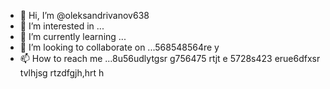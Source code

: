 - 👋 Hi, I’m @oleksandrivanov638
- 👀 I’m interested in ...
- 🌱 I’m currently learning ...
- 💞️ I’m looking to collaborate on ...568548564re y
- 📫 How to reach me ...8u56udlytgsr g756475 rtjt e
5728s423 erue6dfxsr tvlhjsg rtzdfgjh,hrt  h
<!---
oleksandrivanov638/oleksandrivanov638 is a ✨ special ✨ repository because its `README.md` (this file) appears on your GitHub profile.
You can click the Preview link to take a look at your changes.
--->
